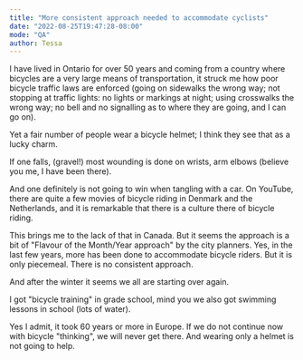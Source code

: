 ```yaml
---
title: "More consistent approach needed to accommodate cyclists"
date: "2022-08-25T19:47:28-08:00"
mode: "QA"
author: Tessa
---
```


I have lived in Ontario for over 50 years and coming from a country where bicycles are a very large means of transportation, it struck me how poor bicycle traffic laws are enforced (going on sidewalks the wrong way; not stopping at traffic lights: no lights or markings at night; using crosswalks the wrong way; no bell and no signalling as to where they are going, and I can go on).

Yet a fair number of people wear a bicycle helmet; I think they see that as a lucky charm.

If one falls, (gravel!) most wounding is done on wrists, arm elbows (believe you me, I have been there).

And one definitely is not going to win when tangling with a car. On YouTube, there are quite a few movies of bicycle riding in Denmark and the Netherlands, and it is remarkable that there is a culture there of bicycle riding.

This brings me to the lack of that in Canada. But it seems the approach is a bit of "Flavour of the Month/Year approach" by the city planners. Yes, in the last few years, more has been done to accommodate bicycle riders. But it is only piecemeal. There is no consistent approach.

And after the winter it seems we all are starting over again.

I got "bicycle training" in grade school, mind you we also got swimming lessons in school (lots of water).

Yes I admit, it took 60 years or more in Europe. If we do not continue now with bicycle "thinking", we will never get there. And wearing only a helmet is not going to help.